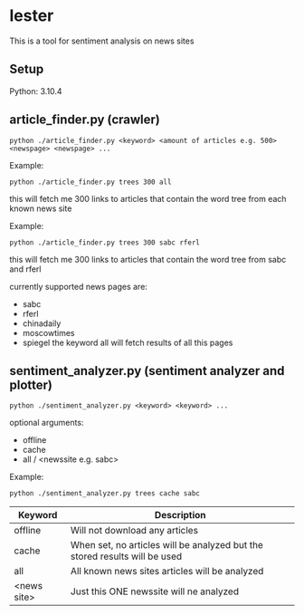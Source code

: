 # lester
This is a tool for sentiment analysis on news sites

## Setup
Python: 3.10.4

## article_finder.py (crawler)
    python ./article_finder.py <keyword> <amount of articles e.g. 500> <newspage> <newspage> ...

Example: 

    python ./article_finder.py trees 300 all

this will fetch me 300 links to articles that contain the word tree from each known news site

Example: 

    python ./article_finder.py trees 300 sabc rferl

this will fetch me 300 links to articles that contain the word tree from sabc and rferl

currently supported news pages are:

- sabc
- rferl
- chinadaily
- moscowtimes
- spiegel
the keyword all will fetch results of all this pages

## sentiment_analyzer.py (sentiment analyzer and plotter)
    python ./sentiment_analyzer.py <keyword> <keyword> ...
    
optional arguments:

- offline
- cache
- all / \<newssite e.g. sabc\>

Example: 

    python ./sentiment_analyzer.py trees cache sabc

| Keyword      | Description |
| ----------- | ----------- |
| offline      | Will not download any articles       |
| cache   | When set, no articles will be analyzed but the stored results will be used        |
| all   | All known news sites articles will be analyzed        |
| \<news site\>   | Just this ONE newssite will ne analyzed        |
